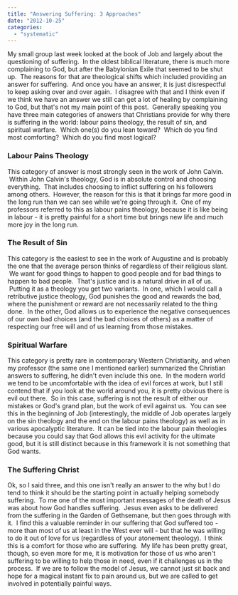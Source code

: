 ```yaml
---
title: "Answering Suffering: 3 Approaches"
date: "2012-10-25"
categories: 
  - "systematic"
---
```


My small group last week looked at the book of Job and largely about the questioning of suffering.  In the oldest biblical literature, there is much more complaining to God, but after the Babylonian Exile that seemed to be shut up.  The reasons for that are theological shifts which included providing an answer for suffering.  And once you have an answer, it is just disrespectful to keep asking over and over again.  I disagree with that and I think even if we think we have an answer we still can get a lot of healing by complaining to God, but that's not my main point of this post.  Generally speaking you have three main categories of answers that Christians provide for why there is suffering in the world: labour pains theology, the result of sin, and spiritual warfare.  Which one(s) do you lean toward?  Which do you find most comforting?  Which do you find most logical?

### Labour Pains Theology

This category of answer is most strongly seen in the work of John Calvin.  Within John Calvin's theology, God is in absolute control and choosing everything.  That includes choosing to inflict suffering on his followers among others.  However, the reason for this is that it brings far more good in the long run than we can see while we're going through it.  One of my professors referred to this as labour pains theology, because it is like being in labour - it is pretty painful for a short time but brings new life and much more joy in the long run.<!--more-->

### The Result of Sin

This category is the easiest to see in the work of Augustine and is probably the one that the average person thinks of regardless of their religious slant.  We want for good things to happen to good people and for bad things to happen to bad people.  That's justice and is a natural drive in all of us.  Putting it as a theology you get two variants.  In one, which I would call a retributive justice theology, God punishes the good and rewards the bad, where the punishment or reward are not necessarily related to the thing done.  In the other, God allows us to experience the negative consequences of our own bad choices (and the bad choices of others) as a matter of respecting our free will and of us learning from those mistakes.

### Spiritual Warfare

This category is pretty rare in contemporary Western Christianity, and when my professor (the same one I mentioned earlier) summarized the Christian answers to suffering, he didn't even include this one.  In the modern world we tend to be uncomfortable with the idea of evil forces at work, but I still contend that if you look at the world around you, it is pretty obvious there is evil out there.  So in this case, suffering is not the result of either our mistakes or God's grand plan, but the work of evil against us.  You can see this in the beginning of Job (interestingly, the middle of Job operates largely on the sin theology and the end on the labour pains theology) as well as in various apocalyptic literature.  It can be tied into the labour pain theologies because you could say that God allows this evil activity for the ultimate good, but it is still distinct because in this framework it is not something that God wants.

### The Suffering Christ

Ok, so I said three, and this one isn't really an answer to the why but I do tend to think it should be the starting point in actually helping somebody suffering.  To me one of the most important messages of the death of Jesus was about how God handles suffering.  Jesus even asks to be delivered from the suffering in the Garden of Gethsemane, but then goes through with it.  I find this a valuable reminder in our suffering that God suffered too - more than most of us at least in the West ever will - but that he was willing to do it out of love for us (regardless of your atonement theology).  I think this is a comfort for those who are suffering.  My life has been pretty great, though, so even more for me, it is motivation for those of us who aren't suffering to be willing to help those in need, even if it challenges us in the process.  If we are to follow the model of Jesus, we cannot just sit back and hope for a magical instant fix to pain around us, but we are called to get involved in potentially painful ways.
